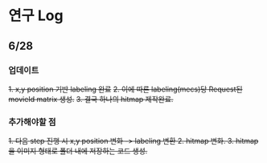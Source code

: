 # 연구 Log

## 6/28

### 업데이트
~~1. x,y position 기반 labeling 완료~~
~~2. 이에 따른 labeling(mecs)당 Request된 movieId matrix 생성.~~
~~3. 결국 하나의 hitmap 제작완료.~~
### 추가해야할 점
~~1. 다음 step 진행 시 x,y position 변화 -> labeling 변환
2. hitmap 변화.
3. hitmap을 이미지 형태로 폴더 내에 저장하는 코드 생성.~~
